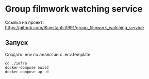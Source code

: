 # Group filmwork watching service

Ссылка на проект: https://github.com/iKonstantin1991/group_filmwork_watching_service 

## Запуск
Создать .env по аналогии с .env.template
```
cd ./infra
docker-compose build
docker-compose up -d
```
